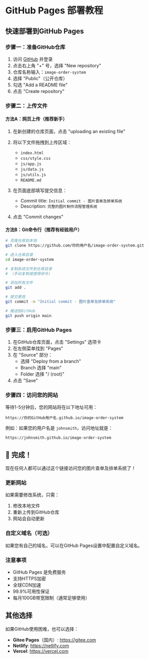 # GitHub Pages 部署教程

## 快速部署到GitHub Pages

### 步骤一：准备GitHub仓库

1. 访问 [GitHub](https://github.com) 并登录
2. 点击右上角 "+" 号，选择 "New repository"
3. 仓库名称输入：`image-order-system`
4. 选择 "Public"（公开仓库）
5. 勾选 "Add a README file"
6. 点击 "Create repository"

### 步骤二：上传文件

#### 方法A：网页上传（推荐新手）

1. 在新创建的仓库页面，点击 "uploading an existing file"
2. 将以下文件拖拽到上传区域：
   - `index.html`
   - `css/style.css`
   - `js/app.js`
   - `js/data.js`
   - `js/utils.js`
   - `README.md`

3. 在页面底部填写提交信息：
   - Commit title: `Initial commit - 图片查单及排单系统`
   - Description: `完整的图片制作流程管理系统`

4. 点击 "Commit changes"

#### 方法B：Git命令行（推荐有经验用户）

```bash
# 克隆仓库到本地
git clone https://github.com/你的用户名/image-order-system.git

# 进入仓库目录
cd image-order-system

# 复制系统文件到仓库目录
# （手动复制或使用命令）

# 添加所有文件
git add .

# 提交更改
git commit -m "Initial commit - 图片查单及排单系统"

# 推送到GitHub
git push origin main
```

### 步骤三：启用GitHub Pages

1. 在GitHub仓库页面，点击 "Settings" 选项卡
2. 在左侧菜单找到 "Pages"
3. 在 "Source" 部分：
   - 选择 "Deploy from a branch"
   - Branch 选择 "main"
   - Folder 选择 "/ (root)"
4. 点击 "Save"

### 步骤四：访问您的网站

等待1-5分钟后，您的网站将在以下地址可用：

```
https://你的GitHub用户名.github.io/image-order-system
```

例如：如果您的用户名是 `johnsmith`，访问地址就是：
```
https://johnsmith.github.io/image-order-system
```

## 🎉 完成！

现在任何人都可以通过这个链接访问您的图片查单及排单系统了！

### 更新网站

如果需要修改系统，只需：
1. 修改本地文件
2. 重新上传到GitHub仓库
3. 网站会自动更新

### 自定义域名（可选）

如果您有自己的域名，可以在GitHub Pages设置中配置自定义域名。

### 注意事项

- GitHub Pages 是免费服务
- 支持HTTPS加密
- 全球CDN加速
- 99.9%可用性保证
- 每月100GB带宽限制（通常足够使用）

## 其他选择

如果GitHub使用困难，也可以选择：
- **Gitee Pages**（国内）: https://gitee.com
- **Netlify**: https://netlify.com  
- **Vercel**: https://vercel.com
